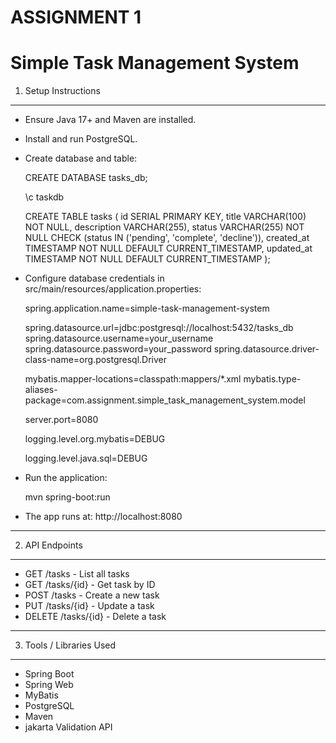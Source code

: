 # ASSIGNMENT 1

# Simple Task Management System

1. Setup Instructions

---

- Ensure Java 17+ and Maven are installed.
- Install and run PostgreSQL.
- Create database and table:

  CREATE DATABASE tasks_db;

  \c taskdb

  CREATE TABLE tasks (
  id SERIAL PRIMARY KEY,
  title VARCHAR(100) NOT NULL,
  description VARCHAR(255),
  status VARCHAR(255) NOT NULL CHECK (status IN ('pending', 'complete', 'decline')),
  created_at TIMESTAMP NOT NULL DEFAULT CURRENT_TIMESTAMP,
  updated_at TIMESTAMP NOT NULL DEFAULT CURRENT_TIMESTAMP
  );

- Configure database credentials in src/main/resources/application.properties:

  spring.application.name=simple-task-management-system

  spring.datasource.url=jdbc:postgresql://localhost:5432/tasks_db
  spring.datasource.username=your_username
  spring.datasource.password=your_password
  spring.datasource.driver-class-name=org.postgresql.Driver

  mybatis.mapper-locations=classpath:mappers/\*.xml
  mybatis.type-aliases-package=com.assignment.simple_task_management_system.model

  server.port=8080

  logging.level.org.mybatis=DEBUG

  logging.level.java.sql=DEBUG

- Run the application:

  mvn spring-boot:run

- The app runs at: http://localhost:8080

---

2. API Endpoints

---

- GET /tasks - List all tasks
- GET /tasks/{id} - Get task by ID
- POST /tasks - Create a new task
- PUT /tasks/{id} - Update a task
- DELETE /tasks/{id} - Delete a task

---

3. Tools / Libraries Used

---

- Spring Boot
- Spring Web
- MyBatis
- PostgreSQL
- Maven
- jakarta Validation API
